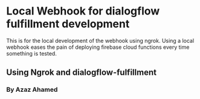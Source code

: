 # Local Webhook for dialogflow fulfillment development

This is for the local development of the webhook using ngrok. Using a local webhook eases the pain of deploying firebase cloud functions every time something is tested.

## Using Ngrok and dialogflow-fulfillment 

### By Azaz Ahamed